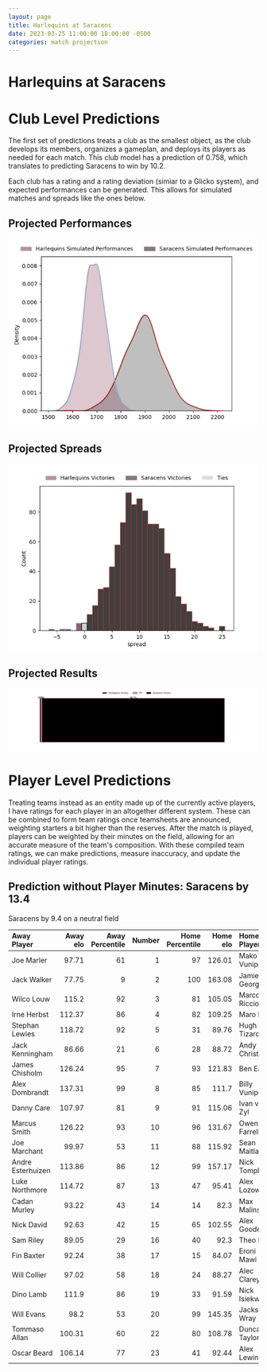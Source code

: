 ```yaml
---  
layout: page  
title: Harlequins at Saracens  
date: 2023-03-25 11:00:00 18:00:00 -0500  
categories: match projection  
---
```

# Harlequins at Saracens

# Club Level Predictions


The first set of predictions treats a club as the smallest object, as the club develops its members, organizes a gameplan, and deploys its players as needed for each match. This club model has a prediction of 0.758, which translates to predicting Saracens to win by 10.2.

Each club has a rating and a rating deviation (simiar to a Glicko system), and expected performances can be generated. This allows for simulated matches and spreads like the ones below.
## Projected Performances


![Projected Performances](plots/performances_2023-03-25-Saracens-Harlequins.png)
## Projected Spreads


![Projected Spreads](plots/spreads_2023-03-25-Saracens-Harlequins.png)
## Projected Results


![Projected Results](plots/resultbar_2023-03-25-Saracens-Harlequins.png)
# Player Level Predictions


Treating teams instead as an entity made up of the currently active players, I have ratings for each player in an altogether different system. These can be combined to form team ratings once teamsheets are announced, weighting starters a bit higher than the reserves. After the match is played, players can be weighted by their minutes on the field, allowing for an accurate measure of the team's composition. With these compiled team ratings, we can make predictions, measure inaccuracy, and update the individual player ratings.
## Prediction without Player Minutes: Saracens by 13.4


Saracens by 9.4 on a neutral field



| Away Player       |   Away elo |   Away Percentile |   Number |   Home Percentile |   Home elo | Home Player    |
|:------------------|-----------:|------------------:|---------:|------------------:|-----------:|:---------------|
| Joe Marler        |      97.71 |                61 |        1 |                97 |     126.01 | Mako Vunipola  |
| Jack Walker       |      77.75 |                 9 |        2 |               100 |     163.08 | Jamie George   |
| Wilco Louw        |     115.2  |                92 |        3 |                81 |     105.05 | Marco Riccioni |
| Irne Herbst       |     112.37 |                86 |        4 |                82 |     109.25 | Maro Itoje     |
| Stephan Lewies    |     118.72 |                92 |        5 |                31 |      89.76 | Hugh Tizard    |
| Jack Kenningham   |      86.66 |                21 |        6 |                28 |      88.72 | Andy Christie  |
| James Chisholm    |     126.24 |                95 |        7 |                93 |     121.83 | Ben Earl       |
| Alex Dombrandt    |     137.31 |                99 |        8 |                85 |     111.7  | Billy Vunipola |
| Danny Care        |     107.97 |                81 |        9 |                91 |     115.06 | Ivan van Zyl   |
| Marcus Smith      |     126.22 |                93 |       10 |                96 |     131.67 | Owen Farrell   |
| Joe Marchant      |      99.97 |                53 |       11 |                88 |     115.92 | Sean Maitland  |
| Andre Esterhuizen |     113.86 |                86 |       12 |                99 |     157.17 | Nick Tompkins  |
| Luke Northmore    |     114.72 |                87 |       13 |                47 |      95.41 | Alex Lozowski  |
| Cadan Murley      |      93.22 |                43 |       14 |                14 |      82.3  | Max Malins     |
| Nick David        |      92.63 |                42 |       15 |                65 |     102.55 | Alex Goode     |
| Sam Riley         |      89.05 |                29 |       16 |                40 |      92.3  | Theo Dan       |
| Fin Baxter        |      92.24 |                38 |       17 |                15 |      84.07 | Eroni Mawi     |
| Will Collier      |      97.02 |                58 |       18 |                24 |      88.27 | Alec Clarey    |
| Dino Lamb         |     111.9  |                86 |       19 |                33 |      91.59 | Nick Isiekwe   |
| Will Evans        |      98.2  |                53 |       20 |                99 |     145.35 | Jackson Wray   |
| Tommaso Allan     |     100.31 |                60 |       22 |                80 |     108.78 | Duncan Taylor  |
| Oscar Beard       |     106.14 |                77 |       23 |                41 |      92.44 | Alex Lewington |

